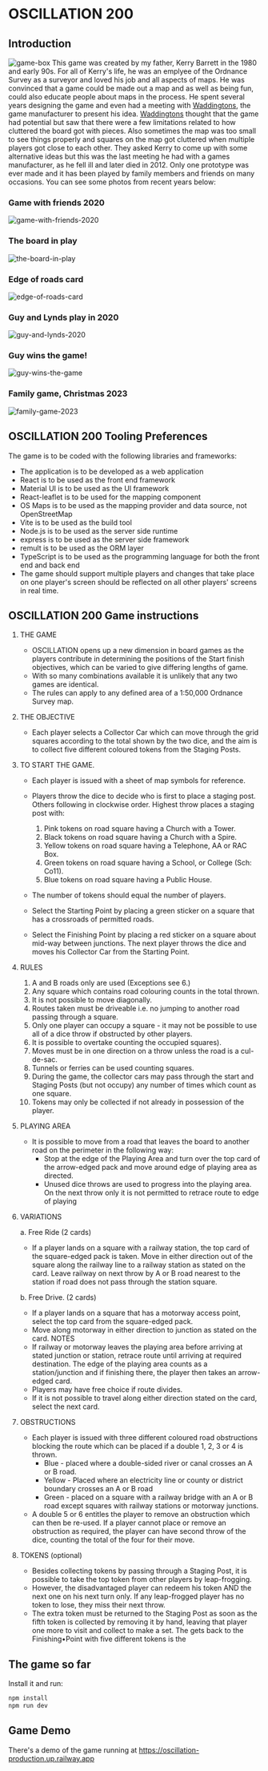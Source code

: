 # OSCILLATION 200 
## Introduction
![game-box](images-story/game-box.png)
This game was created by my father, Kerry Barrett in the 1980 and early 90s. For all of Kerry's life, he was an emplyee of 
the Ordnance Survey as a surveyor and loved his job and all aspects of maps. 
He was convinced that a game could be made out a map and as well as being fun, could also 
educate people about maps in the process. He spent several years designing the game and even had a meeting with [Waddingtons](https://en.wikipedia.org/wiki/Waddingtons), the 
game manufacturer to present his idea.
[Waddingtons](https://en.wikipedia.org/wiki/Waddingtons) thought that the game had potential but saw that there were a few limitations related to how cluttered the board got with pieces. Also sometimes the map was too small to see things properly and squares on the map got cluttered when multiple players got close to each other.
They asked Kerry to come up with some alternative ideas but this was the last meeting he had with a games manufacturer, as he fell ill and later died in 2012. 
Only one prototype was ever made and it has been played by family members and friends on many occasions. You can see some photos from recent years below:

### Game with friends 2020
![game-with-friends-2020](images-story/game-with-friends-2020.png)
### The board in play
![the-board-in-play](images-story/the-board-in-play.png)
### Edge of roads card
![edge-of-roads-card](images-story/edge-of-roads-card.png)
### Guy and Lynds play in 2020
![guy-and-lynds-2020](images-story/guy-and-lynds-2020.png)
### Guy wins the game!
![guy-wins-the-game](images-story/guy-wins-the-game.png)
### Family game, Christmas 2023
![family-game-2023](images-story/family-game-2023.png)
 
## OSCILLATION 200 Tooling Preferences
The game is to be coded with the following libraries and frameworks:
* The application is to be developed as a web application
* React is to be used as the front end framework
* Material UI is to be used as the UI framework
* React-leaflet is to be used for the mapping component
* OS Maps is to be used as the mapping provider and data source, not OpenStreetMap
* Vite is to be used as the build tool
* Node.js is to be used as the server side runtime
* express is to be used as the server side framework
* remult is to be used as the ORM layer
* TypeScript is to be used as the programming language for both the front end and back end
* The game should support multiple players and changes that take place on one player's screen should be reflected on
  all other players' screens in real time.
 

## OSCILLATION 200 Game instructions
1. THE GAME
    * OSCILLATION opens up a new dimension in board games as the players contribute in determining the positions of the
      Start finish objectives, which can be varied to give differing lengths of game.
    * With so many combinations available it is unlikely that any two games are identical.
    * The rules can apply to any defined area of a 1:50,000 Ordnance Survey map.

2. THE OBJECTIVE
    * Each player selects a Collector Car which can move through the grid squares according to the total shown by the
      two dice, and the aim is to collect five different coloured tokens from the Staging Posts.

3. TO START THE GAME.
    * Each player is issued with a sheet of map symbols for reference.
    * Players throw the dice to decide who is first to place a staging post. Others following in clockwise order.
      Highest
      throw places a staging post with:
        1. Pink tokens on road square having a Church with a Tower.
        2. Black tokens on road square having a Church with a Spire.
        3. Yellow tokens on road square having a Telephone, AA or RAC Box.
        4. Green tokens on road square having a School, or College (Sch: Co11).
        5. Blue tokens on road square having a Public House.

    * The number of tokens should equal the number of players.
    * Select the Starting Point by placing a green sticker on a square that has a crossroads of permitted roads.
    * Select the Finishing Point by placing a red sticker on a square about mid-way between junctions. The next player
      throws the dice and moves his Collector Car from the Starting Point.

4. RULES
    1. A and B roads only are used (Exceptions see 6.)
    2. Any square which contains road colouring counts in the total thrown.
    3. It is not possible to move diagonally.
    4. Routes taken must be driveable i.e. no jumping to another road passing through a square.
    5. Only one player can occupy a square - it may not be possible to use all of a dice throw if obstructed by other
       players.
    6. It is possible to overtake counting the occupied squares).
    7. Moves must be in one direction on a throw unless the road is a cul-de-sac.
    8. Tunnels or ferries can be used counting squares.
    9. During the game, the collector cars may pass through the start and Staging Posts (but not occupy) any number of
       times which count as one square.
    10. Tokens may only be collected if not already in possession of the player.

5. PLAYING AREA

    * It is possible to move from a road that leaves the board to another road on the perimeter in the following way:
        * Stop at the edge of the Playing Area and turn over the top card of the arrow-edged pack and move around edge
          of playing area as directed.
        * Unused dice throws are used to progress into the playing area. On the next throw only it is not permitted to
          retrace route to edge of playing

6. VARIATIONS

   a. Free Ride (2 cards)
    * If a player lands on a square with a railway station, the top card of the square-edged pack is taken.
      Move in either direction out of the square along the railway line to a railway station as stated on the card.
      Leave railway on next throw by A or B road nearest to the station if road does not pass through the station
      square.
    
   b. Free Drive. (2 cards)
    * If a player lands on a square that has a motorway access point, select the top card from the square-edged pack.
    * Move along motorway in either direction to junction as stated on the card.
      NOTES
    * If railway or motorway leaves the playing area before arriving at stated junction or station, retrace route until
      arriving at required destination.
      The edge of the playing area counts as a station/junction and if finishing there, the player then takes an
      arrow-edged card.
    * Players may have free choice if route divides.
    * If it is not possible to travel along either direction stated on the card, select the next card.

7. OBSTRUCTIONS
    * Each player is issued with three different coloured road obstructions blocking the route which can be placed if a
      double 1, 2, 3 or 4 is thrown.
        * Blue - placed where a double-sided river or canal crosses an A or B road.
        * Yellow - Placed where an electricity line or county or district boundary crosses an A or B road
        * Green - placed on a square with a railway bridge with an A or B road except squares with railway stations or
          motorway junctions.
    * A double 5 or 6 entitles the player to remove an obstruction which can then be re-used. If a player cannot place
      or remove an obstruction as required, the player can have second throw of the dice, counting the total of the four
      for their move.

8. TOKENS (optional)
    * Besides collecting tokens by passing through a Staging Post, it is possible to take the top token from other
      players
      by leap-frogging.
    * However, the disadvantaged player can redeem his token AND the next one on his next turn only. If any leap-frogged
      player has no token to lose, they miss their next throw.
    * The extra token must be returned to the Staging Post as soon as the fifth token is collected by removing it by
      hand,
      leaving that player one more to visit and collect to make a set.
      The gets back to the Finishing•Point with five different tokens is the

## The game so far

Install it and run:

```bash
npm install
npm run dev
```

## Game Demo

There's a demo of the game running at https://oscillation-production.up.railway.app
